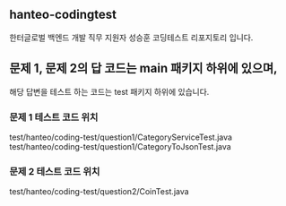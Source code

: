 ## hanteo-codingtest
한터글로벌 백엔드 개발 직무 지원자 성승훈 코딩테스트 리포지토리 입니다.

## 문제 1, 문제 2의 답 코드는 main 패키지 하위에 있으며, <br>
해당 답변을 테스트 하는 코드는 test 패키지 하위에 있습니다.

### 문제 1 테스트 코드 위치
test/hanteo/coding-test/question1/CategoryServiceTest.java <br>
test/hanteo/coding-test/question1/CategoryToJsonTest.java

### 문제 2 테스트 코드 위치
test/hanteo/coding-test/question2/CoinTest.java

